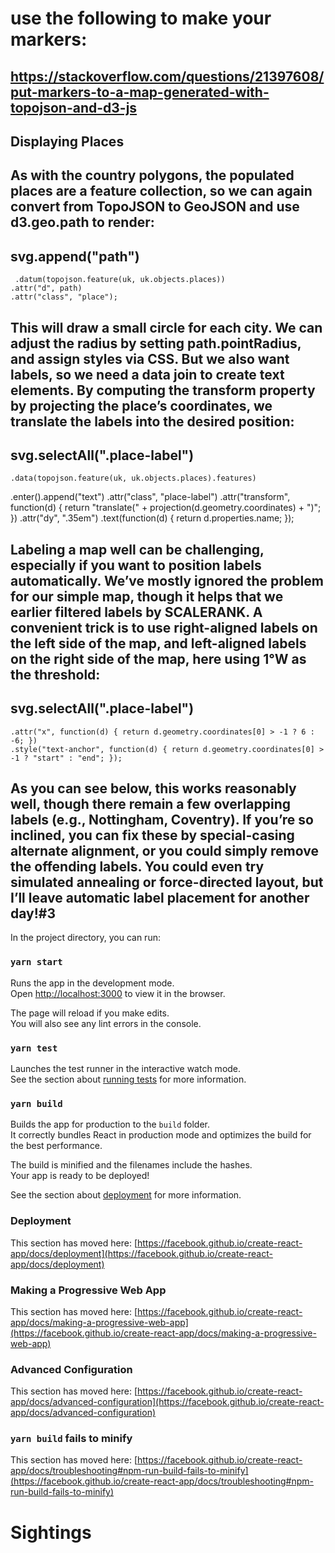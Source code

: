 # use the following to make your markers: 
## https://stackoverflow.com/questions/21397608/put-markers-to-a-map-generated-with-topojson-and-d3-js


## Displaying Places

## As with the country polygons, the populated places are a feature collection, so we can again convert from TopoJSON to GeoJSON and use d3.geo.path to render:

## svg.append("path")
     .datum(topojson.feature(uk, uk.objects.places))
    .attr("d", path)
    .attr("class", "place");
## This will draw a small circle for each city. We can adjust the radius by setting path.pointRadius, and assign styles via CSS. But we also want labels, so we need a data join to create text elements. By computing the transform property by projecting the place’s coordinates, we translate the labels into the desired position:

## svg.selectAll(".place-label")
    .data(topojson.feature(uk, uk.objects.places).features)
  .enter().append("text")
    .attr("class", "place-label")
    .attr("transform", function(d) { return "translate(" + projection(d.geometry.coordinates) + ")"; })
    .attr("dy", ".35em")
    .text(function(d) { return d.properties.name; });
## Labeling a map well can be challenging, especially if you want to position labels automatically. We’ve mostly ignored the problem for our simple map, though it helps that we earlier filtered labels by SCALERANK. A convenient trick is to use right-aligned labels on the left side of the map, and left-aligned labels on the right side of the map, here using 1°W as the threshold:

## svg.selectAll(".place-label")
    .attr("x", function(d) { return d.geometry.coordinates[0] > -1 ? 6 : -6; })
    .style("text-anchor", function(d) { return d.geometry.coordinates[0] > -1 ? "start" : "end"; });
## As you can see below, this works reasonably well, though there remain a few overlapping labels (e.g., Nottingham, Coventry). If you’re so inclined, you can fix these by special-casing alternate alignment, or you could simply remove the offending labels. You could even try simulated annealing or force-directed layout, but I’ll leave automatic label placement for another day!#3



In the project directory, you can run:

### `yarn start`

Runs the app in the development mode.\
Open [http://localhost:3000](http://localhost:3000) to view it in the browser.

The page will reload if you make edits.\
You will also see any lint errors in the console.

### `yarn test`

Launches the test runner in the interactive watch mode.\
See the section about [running tests](https://facebook.github.io/create-react-app/docs/running-tests) for more information.

### `yarn build`

Builds the app for production to the `build` folder.\
It correctly bundles React in production mode and optimizes the build for the best performance.

The build is minified and the filenames include the hashes.\
Your app is ready to be deployed!

See the section about [deployment](https://facebook.github.io/create-react-app/docs/deployment) for more information.

### Deployment

This section has moved here: [https://facebook.github.io/create-react-app/docs/deployment](https://facebook.github.io/create-react-app/docs/deployment)
### Making a Progressive Web App

This section has moved here: [https://facebook.github.io/create-react-app/docs/making-a-progressive-web-app](https://facebook.github.io/create-react-app/docs/making-a-progressive-web-app)

### Advanced Configuration

This section has moved here: [https://facebook.github.io/create-react-app/docs/advanced-configuration](https://facebook.github.io/create-react-app/docs/advanced-configuration)
### `yarn build` fails to minify

This section has moved here: [https://facebook.github.io/create-react-app/docs/troubleshooting#npm-run-build-fails-to-minify](https://facebook.github.io/create-react-app/docs/troubleshooting#npm-run-build-fails-to-minify)


# Sightings
